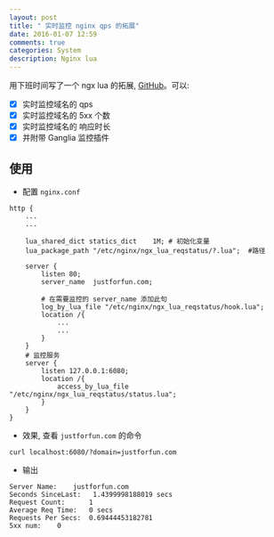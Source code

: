 ```yaml
---
layout: post
title: " 实时监控 nginx qps 的拓展"
date: 2016-01-07 12:59
comments: true
categories: System
description: Nginx lua
---
```


用下班时间写了一个 ngx lua 的拓展, [GitHub](https://github.com/zheng-ji/ngx_lua_reqstatus)。可以:

- [x] 实时监控域名的 qps
- [x] 实时监控域名的 5xx 个数
- [x] 实时监控域名的 响应时长
- [x] 并附带 Ganglia 监控插件

## 使用

*  配置 `nginx.conf`

```
http {
    ...
    ...

    lua_shared_dict statics_dict    1M; # 初始化变量
    lua_package_path "/etc/nginx/ngx_lua_reqstatus/?.lua";  #路径

    server {
        listen 80;
        server_name  justforfun.com; 

        # 在需要监控的 server_name 添加此句
        log_by_lua_file "/etc/nginx/ngx_lua_reqstatus/hook.lua";
        location /{
            ...
            ...
        }
    }
    # 监控服务
    server {
        listen 127.0.0.1:6080;
        location /{
            access_by_lua_file "/etc/nginx/ngx_lua_reqstatus/status.lua";
        }
    }
}
```

* 效果, 查看 `justforfun.com` 的命令

```
curl localhost:6080/?domain=justforfun.com
```

* 输出

```
Server Name:    justforfun.com
Seconds SinceLast:   1.4399998188019 secs
Request Count:      1
Average Req Time:   0 secs
Requests Per Secs:  0.69444453182781
5xx num:    0
```


